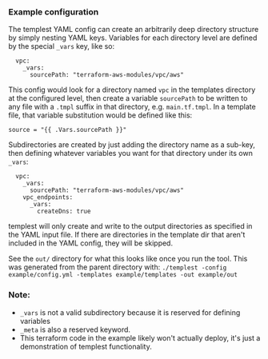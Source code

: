 ### Example configuration
The templest YAML config can create an arbitrarily deep directory structure by simply nesting YAML keys. Variables for each directory level are defined by the special `_vars` key, like so:
```
  vpc:
    _vars:
      sourcePath: "terraform-aws-modules/vpc/aws"
```
This config would look for a directory named `vpc` in the templates directory at the configured level, then create a variable `sourcePath` to be written to any file with a `.tmpl` suffix in that directory, e.g. `main.tf.tmpl`. In a template file, that variable substitution would be defined like this:
```
source = "{{ .Vars.sourcePath }}"
```
Subdirectories are created by just adding the directory name as a sub-key, then defining whatever variables you want for that directory under its own `_vars`:
```
  vpc:
    _vars:
      sourcePath: "terraform-aws-modules/vpc/aws"
    vpc_endpoints:
      _vars:
        createDns: true
```
templest will only create and write to the output directories as specified in the YAML input file. If there are directories in the template dir that aren't included in the YAML config, they will be skipped.

See the `out/` directory for what this looks like once you run the tool. This was generated from the parent directory with:
`./templest -config example/config.yml -templates example/templates -out example/out`

### Note:
* `_vars` is not a valid subdirectory because it is reserved for defining variables
* `_meta` is also a reserved keyword.
* This terraform code in the example likely won't actually deploy, it's just a demonstration of templest functionality.